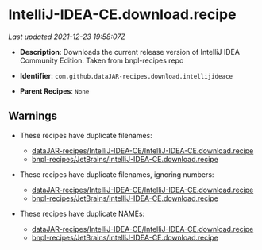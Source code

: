 # IntelliJ-IDEA-CE.download.recipe

_Last updated 2021-12-23 19:58:07Z_

- **Description**: Downloads the current release version of IntelliJ IDEA Community Edition. Taken from bnpl-recipes repo

- **Identifier**: `com.github.dataJAR-recipes.download.intellijideace`

- **Parent Recipes**: `None`

## Warnings

- These recipes have duplicate filenames:
    - [dataJAR-recipes/IntelliJ-IDEA-CE/IntelliJ-IDEA-CE.download.recipe](/autopkg-dupe-tracker/dataJAR-recipes/IntelliJ-IDEA-CE/IntelliJ-IDEA-CE.download.recipe)
    - [bnpl-recipes/JetBrains/IntelliJ-IDEA-CE.download.recipe](/autopkg-dupe-tracker/bnpl-recipes/JetBrains/IntelliJ-IDEA-CE.download.recipe)

- These recipes have duplicate filenames, ignoring numbers:
    - [dataJAR-recipes/IntelliJ-IDEA-CE/IntelliJ-IDEA-CE.download.recipe](/autopkg-dupe-tracker/dataJAR-recipes/IntelliJ-IDEA-CE/IntelliJ-IDEA-CE.download.recipe)
    - [bnpl-recipes/JetBrains/IntelliJ-IDEA-CE.download.recipe](/autopkg-dupe-tracker/bnpl-recipes/JetBrains/IntelliJ-IDEA-CE.download.recipe)

- These recipes have duplicate NAMEs:
    - [dataJAR-recipes/IntelliJ-IDEA-CE/IntelliJ-IDEA-CE.download.recipe](/autopkg-dupe-tracker/dataJAR-recipes/IntelliJ-IDEA-CE/IntelliJ-IDEA-CE.download.recipe)
    - [bnpl-recipes/JetBrains/IntelliJ-IDEA-CE.download.recipe](/autopkg-dupe-tracker/bnpl-recipes/JetBrains/IntelliJ-IDEA-CE.download.recipe)